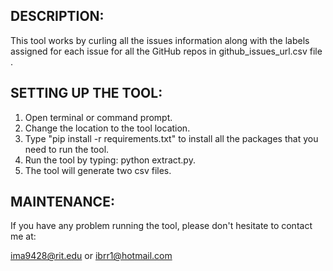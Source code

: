 DESCRIPTION: 
------------
This tool works by curling all the issues information along with the labels assigned for each issue for all the GitHub repos in github_issues_url.csv file . 


SETTING UP THE TOOL:
--------------------
1. Open terminal or command prompt.
2. Change the location to the tool location.
3. Type "pip install -r requirements.txt" to install all the packages that you need to run the tool.
4. Run the tool by typing: python extract.py.
5. The tool will generate two csv files.

MAINTENANCE:
-----------
If you have any problem running the tool, please don't hesitate to contact me at: 

ima9428@rit.edu or ibrr1@hotmail.com
